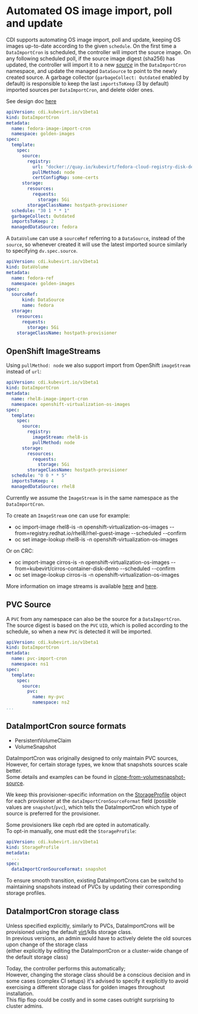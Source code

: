 # Automated OS image import, poll and update

CDI supports automating OS image import, poll and update, keeping OS images up-to-date according to the given `schedule`. On the first time a `DataImportCron` is scheduled, the controller will import the source image. On any following scheduled poll, if the source image digest (sha256) has updated, the controller will import it to a new [*source*](#dataimportcron-source-formats) in the `DataImportCron` namespace, and update the managed `DataSource` to point to the newly created source. A garbage collector (`garbageCollect: Outdated` enabled by default) is responsible to keep the last `importsToKeep` (3 by default) imported sources per `DataImportCron`, and delete older ones.

See design doc [here](https://github.com/kubevirt/community/blob/main/design-proposals/golden-image-delivery-and-update-pipeline.md)

```yaml
apiVersion: cdi.kubevirt.io/v1beta1
kind: DataImportCron
metadata:
  name: fedora-image-import-cron
  namespace: golden-images
spec:
  template:
    spec:
      source:
        registry:
          url: "docker://quay.io/kubevirt/fedora-cloud-registry-disk-demo:latest"
          pullMethod: node
          certConfigMap: some-certs
      storage:
        resources:
          requests:
            storage: 5Gi
        storageClassName: hostpath-provisioner
  schedule: "30 1 * * 1"
  garbageCollect: Outdated
  importsToKeep: 2
  managedDataSource: fedora
```

A `DataVolume` can use a `sourceRef` referring to a `DataSource`, instead of the `source`, so whenever created it will use the latest imported source similarly to specifying `dv.spec.source`. 

```yaml
apiVersion: cdi.kubevirt.io/v1beta1
kind: DataVolume
metadata:
  name: fedora-ref
  namespace: golden-images
spec:
  sourceRef:
      kind: DataSource
      name: fedora
  storage:
    resources:
      requests:
        storage: 5Gi
    storageClassName: hostpath-provisioner
```
## OpenShift ImageStreams

Using `pullMethod: node` we also support import from OpenShift `imageStream` instead of `url`:

```yaml
apiVersion: cdi.kubevirt.io/v1beta1
kind: DataImportCron
metadata:
  name: rhel8-image-import-cron
  namespace: openshift-virtualization-os-images
spec:
  template:
    spec:
      source:
        registry:
          imageStream: rhel8-is
          pullMethod: node
      storage:
        resources:
          requests:
            storage: 5Gi
        storageClassName: hostpath-provisioner
  schedule: "0 0 * * 5"
  importsToKeep: 4
  managedDataSource: rhel8
```

Currently we assume the `ImageStream` is in the same namespace as the `DataImportCron`.

To create an `ImageStream` one can use for example:
* oc import-image rhel8-is -n openshift-virtualization-os-images --from=registry.redhat.io/rhel8/rhel-guest-image --scheduled --confirm
* oc set image-lookup rhel8-is -n openshift-virtualization-os-images 

Or on CRC:
* oc import-image cirros-is -n openshift-virtualization-os-images --from=kubevirt/cirros-container-disk-demo --scheduled --confirm
* oc set image-lookup cirros-is -n openshift-virtualization-os-images

More information on image streams is available [here](https://docs.openshift.com/container-platform/4.13/openshift_images/image-streams-manage.html) and [here](https://www.tutorialworks.com/openshift-imagestreams).

## PVC Source

A `PVC` from any namespace can also be the source for a `DataImportCron`. The source digest is based on the `PVC` `UID`, which is polled according to the schedule, so when a new `PVC` is detected it will be imported.

```yaml
apiVersion: cdi.kubevirt.io/v1beta1
kind: DataImportCron
metadata:
  name: pvc-import-cron
  namespace: ns1
spec:
  template:
    spec:
      source:
        pvc:
          name: my-pvc
          namespace: ns2
...
```

## DataImportCron source formats

* PersistentVolumeClaim
* VolumeSnapshot

DataImportCron was originally designed to only maintain PVC sources,  
However, for certain storage types, we know that snapshots sources scale better.  
Some details and examples can be found in [clone-from-volumesnapshot-source](./clone-from-volumesnapshot-source.md).

We keep this provisioner-specific information on the [StorageProfile](./storageprofile.md) object for each provisioner at the `dataImportCronSourceFormat` field (possible values are `snapshot`/`pvc`), which tells the DataImportCron which type of source is preferred for the provisioner.  

Some provisioners like ceph rbd are opted in automatically.  
To opt-in manually, one must edit the `StorageProfile`:
```yaml
apiVersion: cdi.kubevirt.io/v1beta1
kind: StorageProfile
metadata:
  ...
spec:
  dataImportCronSourceFormat: snapshot
```

To ensure smooth transition, existing DataImportCrons can be switchd to maintaining snapshots instead of PVCs by updating their corresponding storage profiles.

## DataImportCron storage class
Unless specified explicitly, similarly to PVCs, DataImportCrons will be provisioned using the default [virt](./datavolumes.md#default-virtualization-storage-class)/k8s storage class.  
In previous versions, an admin would have to actively delete the old sources upon change of the storage class  
(either explicitly by editing the DataImportCron or a cluster-wide change of the default storage class)  

Today, the controller performs this automatically;  
However, changing the storage class should be a conscious decision and in some cases (complex CI setups) it's advised to specify it explicitly
to avoid exercising a different storage class for golden images throughout installation.  
This flip flop could be costly and in some cases outright surprising to cluster admins.
